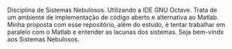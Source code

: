 Disciplina de Sistemas Nebulosos. Utilizando a IDE GNU Octave. Trata de um ambiente de implementação de código aberto e alternativa ao Matlab. Minha proposta com esse repositório, além do estudo, é tentar trabalhar em paralelo com o Matlab e entender as lacunas dos sistemas. Seja bem-vindx aos Sistemas Nebulosos.
